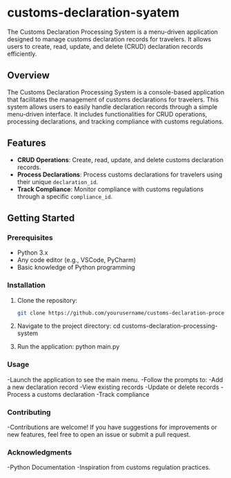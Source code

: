 # customs-declaration-syatem
The Customs Declaration Processing System is a menu-driven application designed to manage customs declaration records for travelers. It allows users to create, read, update, and delete (CRUD) declaration records efficiently. 
## Overview

The Customs Declaration Processing System is a console-based application that facilitates the management of customs declarations for travelers. This system allows users to easily handle declaration records through a simple menu-driven interface. It includes functionalities for CRUD operations, processing declarations, and tracking compliance with customs regulations.

## Features

- **CRUD Operations**: Create, read, update, and delete customs declaration records.
- **Process Declarations**: Process customs declarations for travelers using their unique `declaration_id`.
- **Track Compliance**: Monitor compliance with customs regulations through a specific `compliance_id`.

## Getting Started

### Prerequisites

- Python 3.x
- Any code editor (e.g., VSCode, PyCharm)
- Basic knowledge of Python programming

### Installation

1. Clone the repository:
   ```bash
   git clone https://github.com/yourusername/customs-declaration-processing-system.git

2. Navigate to the project directory:
   cd customs-declaration-processing-system

3. Run the application:
    python main.py

### Usage

-Launch the application to see the main menu.
-Follow the prompts to:
-Add a new declaration record
-View existing records
-Update or delete records
-Process a customs declaration
-Track compliance

### Contributing
-Contributions are welcome! If you have suggestions for improvements or new features, feel free to open an issue or submit a pull request.


### Acknowledgments
-Python Documentation
-Inspiration from customs regulation practices.
